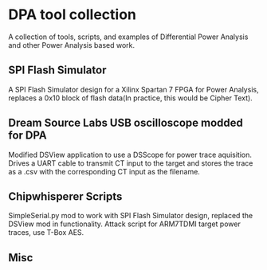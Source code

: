 # DPA tool collection

A collection of tools, scripts, and examples of Differential Power Analysis and other Power Analysis based work.

## SPI Flash Simulator
A SPI Flash Simulator design for a Xilinx Spartan 7 FPGA for Power Analysis, replaces a 0x10 block of flash data(In practice, this would be Cipher Text).

## Dream Source Labs USB oscilloscope modded for DPA
Modified DSView application to use a DSScope for power trace aquisition. Drives a UART cable to transmit CT input to the target and stores the trace as a .csv with the corresponding CT input as the filename.

## Chipwhisperer Scripts
SimpleSerial.py mod to work with SPI Flash Simulator design, replaced the DSView mod in functionality.
Attack script for ARM7TDMI target power traces, use T-Box AES.

## Misc
